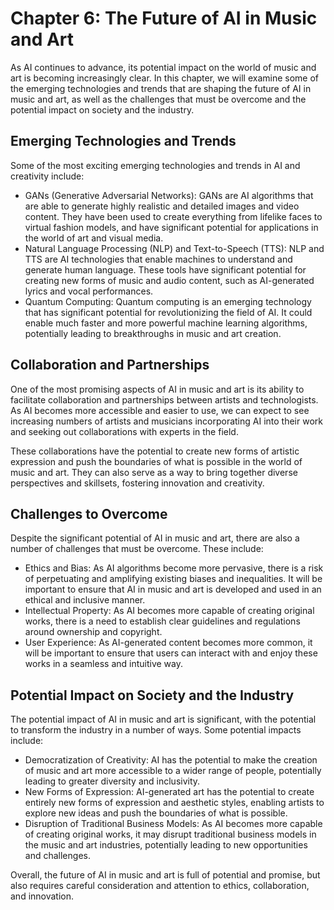 Chapter 6: The Future of AI in Music and Art
============================================

As AI continues to advance, its potential impact on the world of music and art is becoming increasingly clear. In this chapter, we will examine some of the emerging technologies and trends that are shaping the future of AI in music and art, as well as the challenges that must be overcome and the potential impact on society and the industry.

Emerging Technologies and Trends
--------------------------------

Some of the most exciting emerging technologies and trends in AI and creativity include:

* GANs (Generative Adversarial Networks): GANs are AI algorithms that are able to generate highly realistic and detailed images and video content. They have been used to create everything from lifelike faces to virtual fashion models, and have significant potential for applications in the world of art and visual media.
* Natural Language Processing (NLP) and Text-to-Speech (TTS): NLP and TTS are AI technologies that enable machines to understand and generate human language. These tools have significant potential for creating new forms of music and audio content, such as AI-generated lyrics and vocal performances.
* Quantum Computing: Quantum computing is an emerging technology that has significant potential for revolutionizing the field of AI. It could enable much faster and more powerful machine learning algorithms, potentially leading to breakthroughs in music and art creation.

Collaboration and Partnerships
------------------------------

One of the most promising aspects of AI in music and art is its ability to facilitate collaboration and partnerships between artists and technologists. As AI becomes more accessible and easier to use, we can expect to see increasing numbers of artists and musicians incorporating AI into their work and seeking out collaborations with experts in the field.

These collaborations have the potential to create new forms of artistic expression and push the boundaries of what is possible in the world of music and art. They can also serve as a way to bring together diverse perspectives and skillsets, fostering innovation and creativity.

Challenges to Overcome
----------------------

Despite the significant potential of AI in music and art, there are also a number of challenges that must be overcome. These include:

* Ethics and Bias: As AI algorithms become more pervasive, there is a risk of perpetuating and amplifying existing biases and inequalities. It will be important to ensure that AI in music and art is developed and used in an ethical and inclusive manner.
* Intellectual Property: As AI becomes more capable of creating original works, there is a need to establish clear guidelines and regulations around ownership and copyright.
* User Experience: As AI-generated content becomes more common, it will be important to ensure that users can interact with and enjoy these works in a seamless and intuitive way.

Potential Impact on Society and the Industry
--------------------------------------------

The potential impact of AI in music and art is significant, with the potential to transform the industry in a number of ways. Some potential impacts include:

* Democratization of Creativity: AI has the potential to make the creation of music and art more accessible to a wider range of people, potentially leading to greater diversity and inclusivity.
* New Forms of Expression: AI-generated art has the potential to create entirely new forms of expression and aesthetic styles, enabling artists to explore new ideas and push the boundaries of what is possible.
* Disruption of Traditional Business Models: As AI becomes more capable of creating original works, it may disrupt traditional business models in the music and art industries, potentially leading to new opportunities and challenges.

Overall, the future of AI in music and art is full of potential and promise, but also requires careful consideration and attention to ethics, collaboration, and innovation.
